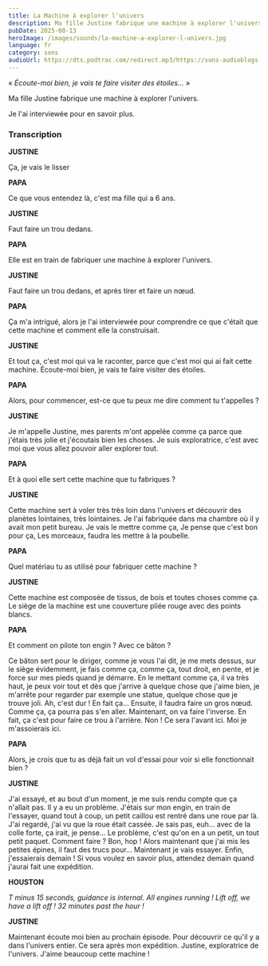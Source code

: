 ```yaml
---
title: La Machine à explorer l'univers
description: Ma fille Justine fabrique une machine à explorer l'univers. Je l'ai interviewée pour en savoir plus.
pubDate: 2025-08-13
heroImage: /images/sounds/la-machine-a-explorer-l-univers.jpg
language: fr
category: sons
audioUrl: https://dts.podtrac.com/redirect.mp3/https://sons-audioblogs.arte.tv/audioblogs/v2/sons/258125/258446/podcast_258446_kDy78.mp3
---
```


« _Écoute-moi bien, je vais te faire visiter des étoiles…_ »

Ma fille Justine fabrique une machine à explorer l'univers.

Je l'ai interviewée pour en savoir plus.

### Transcription

**JUSTINE**

Ça, je vais le lisser

**PAPA**

Ce que vous entendez là, c'est ma fille qui a 6 ans.

**JUSTINE**

Faut faire un trou dedans.

**PAPA**

Elle est en train de fabriquer une machine à explorer l'univers.

**JUSTINE**

Faut faire un trou dedans, et après tirer et faire un nœud.

**PAPA**

Ça m'a intrigué, alors je l'ai interviewée pour comprendre ce que c'était que cette machine et comment elle la construisait.

**JUSTINE**

Et tout ça, c'est moi qui va le raconter, parce que c'est moi qui ai fait cette machine. Écoute-moi bien, je vais te faire visiter des étoiles.

**PAPA**

Alors, pour commencer, est-ce que tu peux me dire comment tu t'appelles ?

**JUSTINE**

Je m'appelle Justine, mes parents m'ont appelée comme ça parce que j'étais très jolie et j'écoutais bien les choses. Je suis exploratrice, c'est avec moi que vous allez pouvoir aller explorer tout.

**PAPA**

Et à quoi elle sert cette machine que tu fabriques ?

**JUSTINE**

Cette machine sert à voler très très loin dans l'univers et découvrir des planètes lointaines,
très lointaines. Je l'ai fabriquée dans ma chambre où il y avait mon petit bureau. Je vais le mettre comme ça, Je pense que c'est bon pour ça, Les morceaux, faudra les mettre à la poubelle.

**PAPA**

Quel matériau tu as utilisé pour fabriquer cette machine ?

**JUSTINE**

Cette machine est composée de tissus, de bois et toutes choses comme ça. Le siège de la machine est une couverture pliée rouge avec des points blancs.

**PAPA**

Et comment on pilote ton engin ? Avec ce bâton ?

Ce bâton sert pour le diriger, comme je vous l'ai dit, je me mets dessus, sur le siège évidemment, je fais comme ça, comme ça, tout droit, en pente, et je force sur mes pieds quand je démarre. En le mettant comme ça, il va très haut, je peux voir tout et dès que j'arrive à quelque chose que j'aime bien, je m'arrête pour regarder par exemple une statue, quelque chose que je trouve joli. Ah, c'est dur ! En fait ça… Ensuite, il faudra faire un gros nœud. Comme ça, ça pourra pas s'en aller. Maintenant, on va faire l'inverse. En fait, ça c'est pour faire ce trou à l'arrière. Non ! Ce sera l'avant ici. Moi je m'assoierais ici.

**PAPA**

Alors, je crois que tu as déjà fait un vol d'essai pour voir si elle fonctionnait bien ?

**JUSTINE**

J'ai essayé, et au bout d'un moment, je me suis rendu compte que ça n'allait pas. Il y a eu un problème. J'étais sur mon engin, en train de l'essayer, quand tout à coup, un petit caillou est rentré dans une roue par là. J'ai regardé, j'ai vu que la roue était cassée. Je sais pas, euh… avec de la colle forte, ça irait, je pense… Le problème, c'est qu'on en a un petit, un tout petit paquet. Comment faire ? Bon, hop ! Alors maintenant que j'ai mis les petites épines, il faut des trucs pour... Maintenant je vais essayer. Enfin, j'essaierais demain ! Si vous voulez en savoir plus, attendez demain quand j'aurai fait une expédition.

**HOUSTON**

_T minus 15 seconds, guidance is internal. All engines running ! Lift off, we have a lift off ! 32 minutes past the hour !_

**JUSTINE**

Maintenant écoute moi bien au prochain épisode. Pour découvrir ce qu'il y a dans l'univers entier. Ce sera après mon expédition. Justine, exploratrice de l'univers. J'aime beaucoup cette machine !
